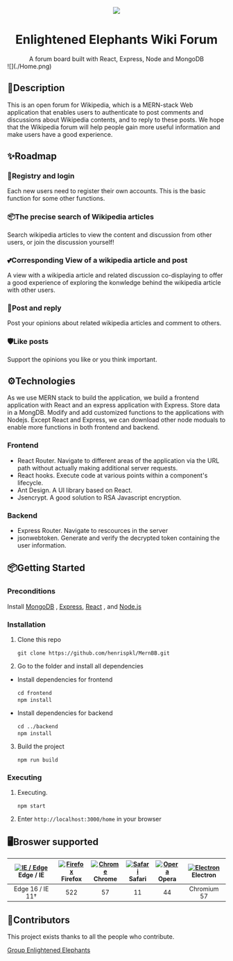 <p align="center">
  <a href="https://yangshunjie.com/ant-design-blazor/">
    <img src="./frontend/public/favicon.ico">
  </a>
</p>

<h1 align="center">Enlightened Elephants Wiki Forum</h1>

<div align="center">A forum board built with React, Express, Node and MongoDB</div>
![](./Home.png)

## 🎨Description 

This is an open forum for Wikipedia, which is a MERN-stack Web application that enables users to authenticate to post comments and discussions about Wikipedia contents, and to reply to these posts. We hope that the Wikipedia forum will help people gain more useful information and make users have a good experience.

## ✨Roadmap

### 🌈Registry and login

Each new users need to register their own accounts. This is the basic function for some other functions.


### 📦The precise search of Wikipedia articles
Search wikipedia articles to view the content and discussion from other users, or join the discussion yourself!

### 💕Corresponding View of a wikipedia article and post
A view with a wikipedia article and related discussion co-displaying to offer a good experience of exploring the konwledge behind the wikipedia article with other users.

### 🎨Post and reply
Post your opinions about related wikipedia articles and comment to others.

### 🛡Like posts
Support the opinions you like or you think important.


## ⚙️Technologies

As we use MERN stack to build the application, we build a frontend application with React and an express application with Express. Store data in a MongDB. Modify and add customized functions to the applications with Nodejs. Except React and Express, we can download other node moduals to enable more functions in both frontend and backend.

### Frontend

* React Router. Navigate to different areas of the application via the URL path without actually making additional server requests.
* React hooks. Execute code at various points within a component's lifecycle.
* Ant Design. A UI library based on React.
* Jsencrypt. A good solution to RSA Javascript encryption.

### Backend
* Express Router. Navigate to rescources in the server
* jsonwebtoken. Generate and verify the decrypted token containing the user information.

## 📦Getting Started

### Preconditions

Install [MongoDB](https://www.mongodb.com/3) , [Express](https://expressjs.com/), [React](https://reactjs.org/) , and [Node.js](https://nodejs.org/en/)

### Installation

1. Clone this repo

       git clone https://github.com/henrispkl/MernBB.git



2. Go to the folder and install all dependencies

* Install dependencies for frontend

      cd frontend
      npm install

* Install dependencies for backend

      cd ../backend
      npm install

3. Build the project

       npm run build

### Executing

1. Executing.

       npm start

2. Enter `http://localhost:3000/home` in your browser


## 🖥Broswer supported

| [<img src="https://cdn.jsdelivr.net/gh/alrra/browser-logos/src/edge/edge_48x48.png" alt="IE / Edge" width="24px" height="24px" />](http://godban.github.io/browsers-support-badges/)</br> Edge / IE | [<img src="https://cdn.jsdelivr.net/gh/alrra/browser-logos/src/firefox/firefox_48x48.png" alt="Firefox" width="24px" height="24px" />](http://godban.github.io/browsers-support-badges/)</br>Firefox | [<img src="https://cdn.jsdelivr.net/gh/alrra/browser-logos/src/chrome/chrome_48x48.png" alt="Chrome" width="24px" height="24px" />](http://godban.github.io/browsers-support-badges/)</br>Chrome | [<img src="https://cdn.jsdelivr.net/gh/alrra/browser-logos/src/safari/safari_48x48.png" alt="Safari" width="24px" height="24px" />](http://godban.github.io/browsers-support-badges/)</br>Safari | [<img src="https://cdn.jsdelivr.net/gh/alrra/browser-logos/src/opera/opera_48x48.png" alt="Opera" width="24px" height="24px" />](http://godban.github.io/browsers-support-badges/)</br>Opera | [<img src="https://cdn.jsdelivr.net/gh/alrra/browser-logos/src/electron/electron_48x48.png" alt="Electron" width="24px" height="24px" />](http://godban.github.io/browsers-support-badges/)</br>Electron |
| :-------------------------------------------------------------------------------------------------------------------------------------------------------------------------------------------------: | :--------------------------------------------------------------------------------------------------------------------------------------------------------------------------------------------------: | :----------------------------------------------------------------------------------------------------------------------------------------------------------------------------------------------: | :----------------------------------------------------------------------------------------------------------------------------------------------------------------------------------------------: | :------------------------------------------------------------------------------------------------------------------------------------------------------------------------------------------: | :------------------------------------------------------------------------------------------------------------------------------------------------------------------------------------------------------: |
|                                                                                          Edge 16 / IE 11†                                                                                           |                                                                                                 522                                                                                                  |                                                                                                57                                                                                                |                                                                                                11                                                                                                |                                                                                              44                                                                                              |                                                                                               Chromium 57                                                                                                |

## 🤝Contributors

This project exists thanks to all the people who contribute.

<a href="https://github.com/UOA-CS732-SE750-Students-2022/project-group-enlightened-elephants/graphs/contributors">
  Group Enlightened Elephants
</a>
